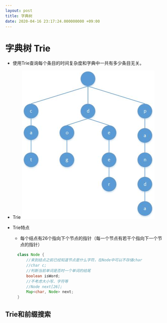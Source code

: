 ```yaml
---
layout: post
title: 字典树
date: 2020-04-16 23:17:24.000000000 +09:00
---
```


# 字典树 Trie

  + 使用Trie查询每个条目的时间复杂度和字典中一共有多少条目无关。
  + Trie
  ![avatar](/assets/images/trie.jpg)<br>
  + Trie特点
     + 每个结点有26个指向下个节点的指针（每一个节点有若干个指向下一个节点的指针）

     ```java
       class Node {
           //来到结点之前已经知道节点是什么字符，在Node中可以不存储char
           //char c;
           //判断当前单词是否时一个单词的结尾
           boolean isWord;
           //不考虑大小写、字符等
           //Node next[26];
           Map<char, Node> next;
       }
     ```

## Trie和前缀搜索
